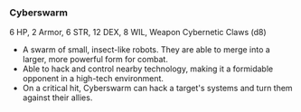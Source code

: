 ### Cyberswarm

6 HP, 2 Armor, 6 STR, 12 DEX, 8 WIL, Weapon Cybernetic Claws (d8)

- A swarm of small, insect-like robots. They are able to merge into a larger, more powerful form for combat.
- Able to hack and control nearby technology, making it a formidable opponent in a high-tech environment.
- On a critical hit, Cyberswarm can hack a target's systems and turn them against their allies.

